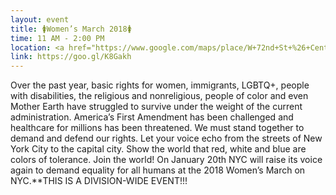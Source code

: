 ```yaml
---
layout: event
title: 🚺Women’s March 2018🚺
time: 11 AM - 2:00 PM
location: <a href="https://www.google.com/maps/place/W+72nd+St+%26+Central+Park+West,+New+York,+NY+10023/@40.7762238,-73.9781556,17z/data=!3m1!4b1!4m5!3m4!1s0x89c2588c8a3961e5:0x8c738b9f27c01e26!8m2!3d40.7762238!4d-73.9759669">72nd and Central Park West</a>, Manhattan 
link: https://goo.gl/K8Gakh
---
```

Over the past year, basic rights for women, immigrants, LGBTQ+, people with disabilities, the religious and nonreligious, people of color and even Mother Earth have struggled to survive under the weight of the current administration. America’s First Amendment has been challenged and healthcare for millions has been threatened. We must stand together to demand and defend our rights. Let your voice echo from the streets of New York City to the capital city. Show the world that red, white and blue are colors of tolerance.
Join the world! On January 20th NYC will raise its voice again to demand equality for all humans at the 2018 Women’s March on NYC.**THIS IS A DIVISION-WIDE EVENT!!! 